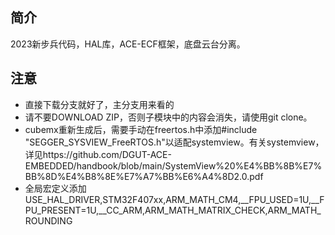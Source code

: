 ## 简介
2023新步兵代码，HAL库，ACE-ECF框架，底盘云台分离。
## 注意
- 直接下载分支就好了，主分支用来看的
- 请不要DOWNLOAD ZIP，否则子模块中的内容会消失，请使用git clone。
- cubemx重新生成后，需要手动在freertos.h中添加#include "SEGGER_SYSVIEW_FreeRTOS.h"以适配systemview。有关systemview，详见https://github.com/DGUT-ACE-EMBEDDED/handbook/blob/main/SystemView%20%E4%BB%8B%E7%BB%8D%E4%B8%8E%E7%A7%BB%E6%A4%8D2.0.pdf
- 全局宏定义添加 USE_HAL_DRIVER,STM32F407xx,ARM_MATH_CM4,__FPU_USED=1U,__FPU_PRESENT=1U,__CC_ARM,ARM_MATH_MATRIX_CHECK,ARM_MATH_ROUNDING
